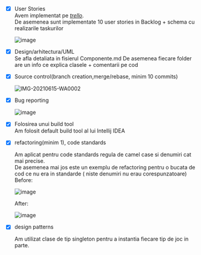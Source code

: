 
 - [x] User Stories \
    Avem implementat pe [*trello*](https://trello.com/b/M975Rce7/mds). \
    De asemenea sunt implementate 10 user stories in Backlog + schema cu realizarile taskurilor
    
    ![image](https://user-images.githubusercontent.com/61537857/122062814-6b41f400-cdf8-11eb-8eae-12741f110238.png)


 - [x] Design/arhitectura/UML \
    Se afla detaliata in fisierul Componente.md
    De asemenea fiecare folder are un info ce explica clasele + comentarii pe cod
 
 - [x] Source control(branch creation,merge/rebase, minim 10 commits) 
 
    ![IMG-20210615-WA0002](https://user-images.githubusercontent.com/61537857/122064036-7a757180-cdf9-11eb-9145-2bfebd26fb6b.jpg)

- [x] Bug reporting

    ![image](https://user-images.githubusercontent.com/61537857/122063533-06d36480-cdf9-11eb-825c-e6e5a9d0abae.png)

- [x] Folosirea unui build tool\
    Am folosit default build tool al lui Intellij IDEA 
    
- [x] refactoring(minim 1), code standards

    Am aplicat pentru code standards regula de camel case si denumiri cat mai precise.\
    De asemenea mai jos este un exemplu de refactoring pentru o bucata de cod ce nu era in standarde ( niste denumiri nu erau corespunzatoare) \
    Before:
    
    ![image](https://user-images.githubusercontent.com/61537857/122066119-21a6d880-cdfb-11eb-9d94-0f97c42f9a20.png)

    After: 
    
    ![image](https://user-images.githubusercontent.com/61537857/122066136-27042300-cdfb-11eb-904a-36a7ebff5c7a.png)

- [x] design patterns

    Am utilizat clase de tip singleton pentru a instantia fiecare tip de joc in parte. 

